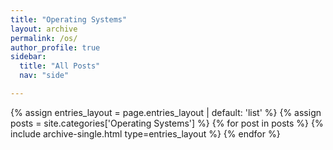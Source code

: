```yaml
---
title: "Operating Systems"
layout: archive
permalink: /os/
author_profile: true
sidebar:
  title: "All Posts"
  nav: "side"

---
```


{% assign entries_layout = page.entries_layout | default: 'list' %}
{% assign posts = site.categories['Operating Systems'] %}
{% for post in posts %} {% include archive-single.html type=entries_layout %} {% endfor %}
